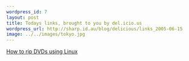 ```yaml
--- 
wordpress_id: 7
layout: post
title: Todays links, brought to you by del.icio.us
wordpress_url: http://sharp.id.au/blog/delicious/links_2005-06-15
image: ../../images/tokyo.jpg
---
```

<a href="http://www.federicopistono.org/index.php?mod=Tutorial/DVD_ripping">How to rip DVDs using Linux</a>
<br />
